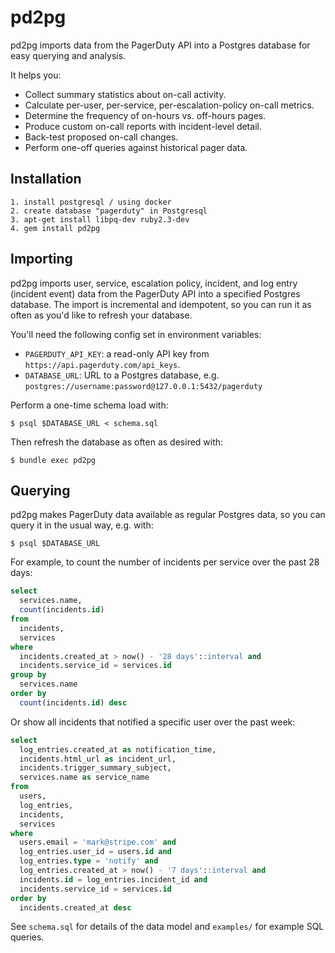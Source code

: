 # pd2pg

pd2pg imports data from the PagerDuty API into a Postgres database for
easy querying and analysis.

It helps you:

* Collect summary statistics about on-call activity.
* Calculate per-user, per-service, per-escalation-policy on-call metrics.
* Determine the frequency of on-hours vs. off-hours pages.
* Produce custom on-call reports with incident-level detail.
* Back-test proposed on-call changes.
* Perform one-off queries against historical pager data.

## Installation
```
1. install postgresql / using docker 
2. create database "pagerduty" in Postgresql
3. apt-get install libpq-dev ruby2.3-dev
4. gem install pd2pg
```
## Importing

pd2pg imports user, service, escalation policy, incident, and log entry
(incident event) data from the PagerDuty API into a specified Postgres
database. The import is incremental and idempotent, so you can run it as
often as you'd like to refresh your database.

You'll need the following config set in environment variables:

* `PAGERDUTY_API_KEY`: a read-only API key from `https://api.pagerduty.com/api_keys`.
* `DATABASE_URL`: URL to a Postgres database, e.g. `postgres://username:password@127.0.0.1:5432/pagerduty`

Perform a one-time schema load with:

```
$ psql $DATABASE_URL < schema.sql
```

Then refresh the database as often as desired with:

```
$ bundle exec pd2pg
```

## Querying

pd2pg makes PagerDuty data available as regular Postgres data, so you
can query it in the usual way, e.g. with:

```
$ psql $DATABASE_URL
```

For example, to count the number of incidents per service over the past
28 days:

```sql
select
  services.name,
  count(incidents.id)
from
  incidents,
  services
where
  incidents.created_at > now() - '28 days'::interval and
  incidents.service_id = services.id
group by
  services.name
order by
  count(incidents.id) desc
```

Or show all incidents that notified a specific user over the past week:

```sql
select
  log_entries.created_at as notification_time,
  incidents.html_url as incident_url,
  incidents.trigger_summary_subject,
  services.name as service_name
from
  users,
  log_entries,
  incidents,
  services
where
  users.email = 'mark@stripe.com' and
  log_entries.user_id = users.id and
  log_entries.type = 'notify' and
  log_entries.created_at > now() - '7 days'::interval and
  incidents.id = log_entries.incident_id and
  incidents.service_id = services.id
order by
  incidents.created_at desc
```

See `schema.sql` for details of the data model and `examples/` for
example SQL queries.
